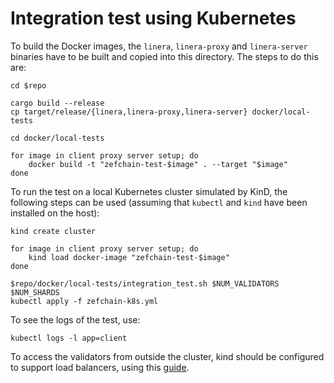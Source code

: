 # Integration test using Kubernetes

To build the Docker images, the `linera`, `linera-proxy` and `linera-server` binaries have to be built and copied
into this directory. The steps to do this are:

```
cd $repo

cargo build --release
cp target/release/{linera,linera-proxy,linera-server} docker/local-tests

cd docker/local-tests

for image in client proxy server setup; do
    docker build -t "zefchain-test-$image" . --target "$image"
done
```

To run the test on a local Kubernetes cluster simulated by KinD, the following steps can be used
(assuming that `kubectl` and `kind` have been installed on the host):

```
kind create cluster

for image in client proxy server setup; do
    kind load docker-image "zefchain-test-$image"
done

$repo/docker/local-tests/integration_test.sh $NUM_VALIDATORS $NUM_SHARDS
kubectl apply -f zefchain-k8s.yml
```

To see the logs of the test, use:

```
kubectl logs -l app=client
```

To access the validators from outside the cluster, kind should be configured to support load
balancers, using this [guide](https://kind.sigs.k8s.io/docs/user/loadbalancer/).
